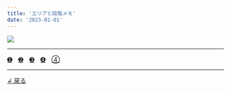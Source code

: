 ```yaml
---
title: 'エリアと段階メモ'
date: '2023-01-01'
---
```

![](/images/0-12344.jpg)
***
[➊](/posts/11)　[➋](/posts/22)　[➌](/posts/33)　[➍](/posts/44)　[④](/posts/00)
***
[ ↲ 戻る ](https://01234567890.thebase.in/about)
